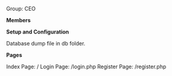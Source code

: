 Group: CEO

**Members**

**Setup and Configuration**

Database dump file in db folder.

**Pages**

Index Page: /
Login Page: /login.php
Register Page: /register.php
